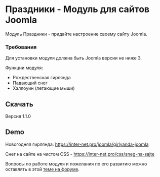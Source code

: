 # Праздники - Модуль для сайтов Joomla

Модуль Праздники - придайте настроение своему сайту Joomla.

### Требования

Для установки модуля должна быть Joomla версии не ниже 3.

Функции модуля:

- Рождественская гирлянда
- Падающий снег
- Хэллоуин (летающие мыши)

## Скачать

Версия 1.1.0

## Demo

Новогодняя гирлянда: https://inter-net.pro/joomla/girlyanda-joomla

Снег на сайте на чистом CSS - https://inter-net.pro/css/sneg-na-sajte

Вопросы по работе модуля и пожелания по его развитию можно оставлять в этой <a href="https://inter-net.pro/forum/joomla/29-novogodnyaya-girlyanda-dlya-sajta-joomla">теме на форуме</a>.

